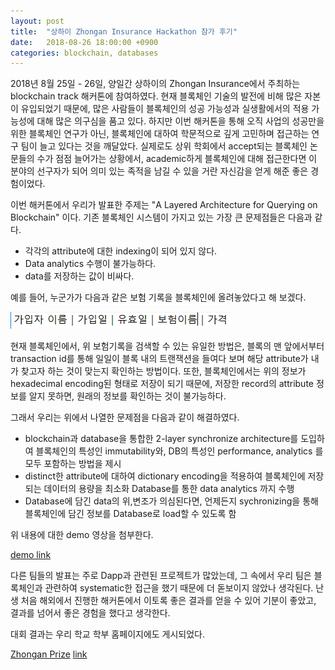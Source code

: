 ```yaml
---
layout: post
title:  "상하이 Zhongan Insurance Hackathon 참가 후기"
date:   2018-08-26 18:00:00 +0900
categories: blockchain, databases
---
```


2018년 8월 25일 - 26일, 양일간 상하이의 Zhongan Insurance에서 주최하는 blockchain track 해커톤에 참여하였다. 현재 블록체인 기술의 발전에 비해 많은 자본이 유입되었기 때문에, 많은 사람들이 블록체인의 성공 가능성과 실생활에서의 적용 가능성에 대해 많은 의구심을 품고 있다. 하지만 이번 해커톤을 통해 오직 사업의 성공만을 위한 블록체인 연구가 아닌, 블록체인에 대하여 학문적으로 깊게 고민하며 접근하는 연구 팀이 늘고 있다는 것을 깨달았다. 실제로도 상위 학회에서 accept되는 블록체인 논문들의 수가 점점 늘어가는 상황에서, academic하게 블록체인에 대해 접근한다면 이 분야의 선구자가 되어 의미 있는 족적을 남길 수 있을 거란 자신감을 얻게 해준 좋은 경험이었다.

이번 해커톤에서 우리가 발표한 주제는  "A Layered Architecture for Querying on Blockchain" 이다. 기존 블록체인 시스템이 가지고 있는 가장 큰 문제점들은 다음과 같다.
 
* 각각의 attribute에 대한 indexing이 되어 있지 않다.
* Data analytics 수행이 불가능하다.
* data를 저장하는 값이 비싸다.

예를 들어, 누군가가 다음과 같은 보험 기록을 블록체인에 올려놓았다고 해 보겠다.

![Insurance Field Example](/files/2018-08-26/ex1.png)

현재 블록체인에서, 위 보험기록을 검색할 수 있는 유일한 방법은, 블록의 맨 앞에서부터 transaction id를 통해 일일이 블록 내의 트랜잭션을 들여다 보며 해당 attribute가 내가 찾고자 하는 것이 맞는지 확인하는 방법이다. 또한, 블록체인에서는 위의 정보가 hexadecimal encoding된 형태로 저장이 되기 때문에, 저장한 record의 attribute 정보를 알지 못하면, 원래의 정보를 확인하는 것이 불가능하다.

그래서 우리는 위에서 나열한 문제점을 다음과 같이 해결하였다.

* blockchain과 database을 통합한 2-layer synchronize architecture를 도입하여 블록체인의 특성인 immutability와, DB의 특성인 performance, analytics 를 모두 포함하는 방법을 제시
* distinct한 attribute에 대하여 dictionary encoding을 적용하여 블록체인에 저장되는 데이터의 용량을 최소화
Database를 통한 data analytics 까지 수행
* Database에 담긴 data의 위,변조가 의심된다면, 언제든지 sychronizing을 통해 블록체인에 담긴 정보를 Database로 load할 수 있도록 함

위 내용에 대한 demo 영상을 첨부한다.

[demo link](https://www.youtube.com/watch?v=EzoG1hWP9eA)

다른 팀들의 발표는 주로 Dapp과 관련된 프로젝트가 많았는데, 그 속에서 우리 팀은 블록체인과 관련하여 systematic한 접근을 했기 때문에 더 돋보이지 않았나 생각된다. 난생 처음 해외에서 진행한 해커톤에서 이토록 좋은 결과를 얻을 수 있어 기분이 좋았고, 결과를 넘어서 좋은 경험을 했다고 생각한다.

대회 결과는 우리 학교 학부 홈페이지에도 게시되었다.

[Zhongan Prize](/files/2018-08-26/prize.png)
[link](https://ee.snu.ac.kr/community/news?bm=v&bbsidx=47797)
 
